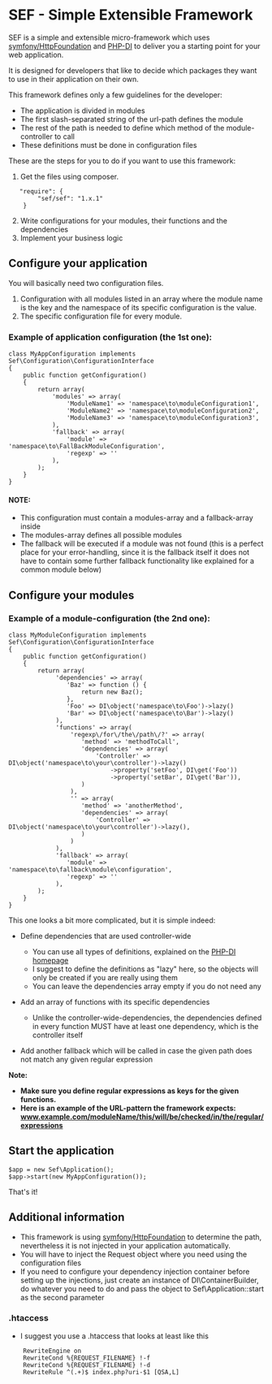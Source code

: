 
# SEF - Simple Extensible Framework #

SEF is a simple and extensible micro-framework which uses [symfony/HttpFoundation](https://github.com/symfony/HttpFoundation)
and [PHP-DI](https://github.com/PHP-DI/PHP-DI) to deliver you a starting point for your web application.

It is designed for developers that like to decide which packages they want to use in their application on their own.

This framework defines only a few guidelines for the developer:

*   The application is divided in modules
*   The first slash-separated string of the url-path defines the module
*   The rest of the path is needed to define which method of the module-controller to call
*   These definitions must be done in configuration files

These are the steps for you to do if you want to use this framework:

1.  Get the files using composer.

```
   "require": {
        "sef/sef": "1.x.1"
    }
```

2.  Write configurations for your modules, their functions and the dependencies
3.  Implement your business logic

## Configure your application ##

You will basically need two configuration files.

1.  Configuration with all modules listed in an array where the module name is the key and the namespace of its specific configuration is the value.
2.  The specific configuration file for every module.

### Example of application configuration (the 1st one): ###

    class MyAppConfiguration implements Sef\Configuration\ConfigurationInterface
    {
        public function getConfiguration()
        {
            return array(
                'modules' => array(
                    'ModuleName1' => 'namespace\to\moduleConfiguration1',
                    'ModuleName2' => 'namespace\to\moduleConfiguration2',
                    'ModuleName3' => 'namespace\to\moduleConfiguration3',
                ),
                'fallback' => array(
                    'module' => 'namespace\to\FallBackModuleConfiguration',
                    'regexp' => ''
                ),
            );
        }
    }

#### NOTE: ####

*   This configuration must contain a modules-array and a fallback-array inside
*   The modules-array defines all possible modules
*   The fallback will be executed if a module was not found (this is a perfect place for your error-handling, since it is the fallback itself it does not have to contain some further fallback functionality like explained for a common module below)

## Configure your modules ##

### Example of a module-configuration (the 2nd one): ###

    class MyModuleConfiguration implements Sef\Configuration\ConfigurationInterface
    {
        public function getConfiguration()
        {
            return array(
                 'dependencies' => array(
                    'Baz' => function () {
                        return new Baz();
                    },
                    'Foo' => DI\object('namespace\to\Foo')->lazy()
                    'Bar' => DI\object('namespace\to\Bar')->lazy()
                 ),
                 'functions' => array(
                     'regexp\/for\/the\/path\/?' => array(
                        'method' => 'methodToCall',
                        'dependencies' => array(
                            'Controller' => DI\object('namespace\to\your\controller')->lazy()
                                ->property('setFoo', DI\get('Foo'))
                                ->property('setBar', DI\get('Bar')),
                        )
                     ),
                     '' => array(
                        'method' => 'anotherMethod',
                        'dependencies' => array(
                            'Controller' => DI\object('namespace\to\your\controller')->lazy(),
                        )
                     )
                 ),
                 'fallback' => array(
                    'module' => 'namespace\to\fallback\module\configuration',
                    'regexp' => ''
                 ),
            );
        }
    }

This one looks a bit more complicated, but it is simple indeed:

-   Define dependencies that are used controller-wide

    -   You can use all types of definitions, explained on the [PHP-DI homepage](http://php-di.org/doc/php-definitions.html)
    -   I suggest to define the definitions as "lazy" here, so the objects will only be created if you are really using them
    -   You can leave the dependencies array empty if you do not need any
    
-   Add an array of functions with its specific dependencies

    -   Unlike the controller-wide-dependencies, the dependencies defined in every function MUST have at least one dependency, which is the controller itself
    
-   Add another fallback which will be called in case the given path does not match any given regular expression 

**Note:**

-   **Make sure you define regular expressions as keys for the given functions.**
-   **Here is an example of the URL-pattern the framework expects: www.example.com/moduleName/this/will/be/checked/in/the/regular/expressions**

## Start the application ##

    $app = new Sef\Application();
    $app->start(new MyAppConfiguration());
    
That's it!

## Additional information ##

-   This framework is using [symfony/HttpFoundation](https://github.com/symfony/HttpFoundation) to determine the path, nevertheless it is not injected in your application automatically.
-   You will have to inject the Request object where you need using the configuration files
-   If you need to configure your dependency injection container before setting up the injections, just create an instance of DI\ContainerBuilder, do whatever you need to do and pass the object to Sef\Application::start as the second parameter

### .htaccess ###
- I suggest you use a .htaccess that looks at least like this
```
    RewriteEngine on
    RewriteCond %{REQUEST_FILENAME} !-f
    RewriteCond %{REQUEST_FILENAME} !-d
    RewriteRule ^(.+)$ index.php?uri-$1 [QSA,L]
```